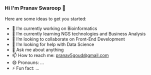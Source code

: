 ### Hi I'm Pranav Swaroop 👋

Here are some ideas to get you started:

- 🔭 I’m currently working on Bioinformatics
- 🌱 I’m currently learning NGS technologies and Business Analysis
- 👯 I’m looking to collaborate on Front-End Development
- 🤔 I’m looking for help with Data Science
- 💬 Ask me about anything
- 📫 How to reach me: pranav5goud@gmail.com
- 😄 Pronouns: ...
- ⚡ Fun fact: ...
